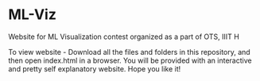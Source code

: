 # ML-Viz
Website for ML Visualization contest organized as a part of OTS, IIIT H

To view website - Download all the files and folders in this repository, and then open index.html in a browser. You will be provided with an interactive and pretty self explanatory website.
Hope you like it!
